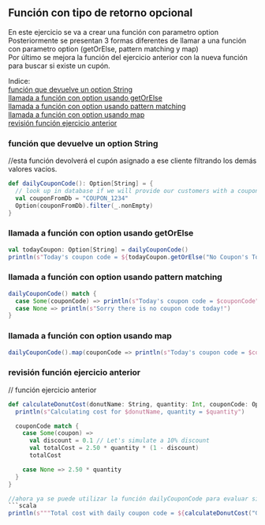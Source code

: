 ## Función con tipo de retorno opcional

En este ejercicio se va a crear una función con parametro option  
Posteriormente se presentan 3 formas diferentes de llamar a una función con parametro option (getOrElse, pattern matching y map)   
Por último se mejora la función del ejercicio anterior con la nueva función para buscar si existe un cupón.

Indice:  
[función que devuelve un option String](#función-que-devuelve-un-option-String)  
[llamada a función con option usando getOrElse](#llamada-a-función-con-option-usando-getOrElse)  
[llamada a función con option usando pattern matching](#llamada-a-función-con-option-usando-pattern-matching)  
[llamada a función con option usando map](#llamada-a-función-con-option-usando-map)  
[revisión función ejercicio anterior](#revisión-función-ejercicio-anterior)  

### función que devuelve un option String
//esta función devolverá el cupón asignado a ese cliente filtrando los demás valores vacios.  

```scala
def dailyCouponCode(): Option[String] = {
  // look up in database if we will provide our customers with a coupon today
  val couponFromDb = "COUPON_1234"
  Option(couponFromDb).filter(_.nonEmpty)
}
```
### llamada a función con option usando getOrElse  
```scala
val todayCoupon: Option[String] = dailyCouponCode()
println(s"Today's coupon code = ${todayCoupon.getOrElse("No Coupon's Today")}")
```

### llamada a función con option usando pattern matching

```scala
dailyCouponCode() match {
  case Some(couponCode) => println(s"Today's coupon code = $couponCode")
  case None => println(s"Sorry there is no coupon code today!")
}
```

### llamada a función con option usando map
```scala
dailyCouponCode().map(couponCode => println(s"Today's coupon code = $couponCode"))
```

### revisión función ejercicio anterior
// función ejercicio anterior
```scala
def calculateDonutCost(donutName: String, quantity: Int, couponCode: Option[String]): Double = {
  println(s"Calculating cost for $donutName, quantity = $quantity")

  couponCode match {
    case Some(coupon) =>
      val discount = 0.1 // Let's simulate a 10% discount
      val totalCost = 2.50 * quantity * (1 - discount)
      totalCost

    case None => 2.50 * quantity
  }  
}

//ahora ya se puede utilizar la función dailyCouponCode para evaluar si existen cupones
```scala
println(s"""Total cost with daily coupon code = ${calculateDonutCost("Glazed Donut", 5, dailyCouponCode())}""")
```
